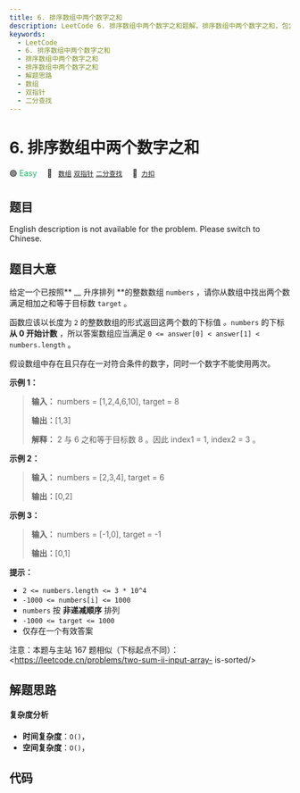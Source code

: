 ```yaml
---
title: 6. 排序数组中两个数字之和
description: LeetCode 6. 排序数组中两个数字之和题解，排序数组中两个数字之和，包含解题思路、复杂度分析以及完整的 JavaScript 代码实现。
keywords:
  - LeetCode
  - 6. 排序数组中两个数字之和
  - 排序数组中两个数字之和
  - 排序数组中两个数字之和
  - 解题思路
  - 数组
  - 双指针
  - 二分查找
---
```


# 6. 排序数组中两个数字之和

🟢 <font color=#15bd66>Easy</font>&emsp; 🔖&ensp; [`数组`](/tag/array.md) [`双指针`](/tag/two-pointers.md) [`二分查找`](/tag/binary-search.md)&emsp; 🔗&ensp;[`力扣`](https://leetcode.cn/problems/kLl5u1)

## 题目

English description is not available for the problem. Please switch to
Chinese.


## 题目大意

给定一个已按照** __ 升序排列  **的整数数组 `numbers` ，请你从数组中找出两个数满足相加之和等于目标数 `target` 。

函数应该以长度为 `2` 的整数数组的形式返回这两个数的下标值 _。_`numbers` 的下标 **从 0  开始计数** ，所以答案数组应当满足 `0
<= answer[0] < answer[1] < numbers.length` 。

假设数组中存在且只存在一对符合条件的数字，同时一个数字不能使用两次。



**示例 1：**

> 
> 
> 
> 
> 
> **输入：** numbers = [1,2,4,6,10], target = 8
> 
> **输出：**[1,3]
> 
> **解释：** 2 与 6 之和等于目标数 8 。因此 index1 = 1, index2 = 3 。
> 
> 

**示例 2：**

> 
> 
> 
> 
> 
> **输入：** numbers = [2,3,4], target = 6
> 
> **输出：**[0,2]
> 
> 

**示例 3：**

> 
> 
> 
> 
> 
> **输入：** numbers = [-1,0], target = -1
> 
> **输出：**[0,1]
> 
> 



**提示：**

  * `2 <= numbers.length <= 3 * 10^4`
  * `-1000 <= numbers[i] <= 1000`
  * `numbers` 按 **非递减顺序** 排列
  * `-1000 <= target <= 1000`
  * 仅存在一个有效答案



注意：本题与主站 167 题相似（下标起点不同）：<https://leetcode.cn/problems/two-sum-ii-input-array-
is-sorted/>


## 解题思路

#### 复杂度分析

- **时间复杂度**：`O()`，
- **空间复杂度**：`O()`，

## 代码

```javascript

```